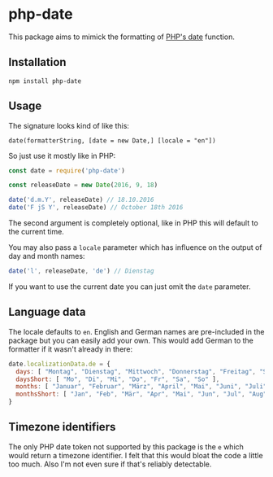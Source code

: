 # php-date

This package aims to mimick the formatting of [PHP's date](http://php.net/manual/en/function.date.php) function.

## Installation

`npm install php-date`

## Usage

The signature looks kind of like this:

`date(formatterString, [date = new Date,] [locale = "en"])`

So just use it mostly like in PHP:

```javascript
const date = require('php-date')

const releaseDate = new Date(2016, 9, 18)

date('d.m.Y', releaseDate) // 18.10.2016
date('F jS Y', releaseDate) // October 18th 2016
```

The second argument is completely optional, like in PHP this will default to the current time.

You may also pass a `locale` parameter which has influence on the output of day and month names:

```javascript
date('l', releaseDate, 'de') // Dienstag
```

If you want to use the current date you can just omit the `date` parameter.

## Language data

The locale defaults to `en`. English and German names are pre-included in the package but you can easily add your own. This would add German to the formatter if it wasn't already in there:

```javascript
date.localizationData.de = {
  days: [ "Montag", "Dienstag", "Mittwoch", "Donnerstag", "Freitag", "Samstag", "Sonntag" ],
  daysShort: [ "Mo", "Di", "Mi", "Do", "Fr", "Sa", "So" ],
  months: [ "Januar", "Februar", "März", "April", "Mai", "Juni", "Juli", "August", "September", "Oktober", "November", "Dezember" ],
  monthsShort: [ "Jan", "Feb", "Mär", "Apr", "Mai", "Jun", "Jul", "Aug", "Sep", "Okt", "Nov", "Dez" ]
}
```

## Timezone identifiers

The only PHP date token not supported by this package is the `e` which would return a timezone identifier. I felt that this would bloat the code a little too much. Also I'm not even sure if that's reliably detectable.
